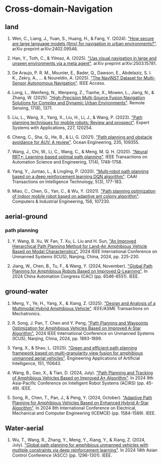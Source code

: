 # Cross-domain-Navigation

## land
1. Wen, C., Liang, J., Yuan, S., Huang, H., & Fang, Y. (2024). ["How secure are large language models (llms) for navigation in urban environments?"](https://arxiv.org/abs/2402.09546). arXiv preprint arXiv:2402.09546.

2. Han, Y., Toth, C., & Yilmaz, A. (2025). ["Uas visual navigation in large and unseen environments via a meta agent"](https://arxiv.org/abs/2503.15781). arXiv preprint arXiv:2503.15781.

3. De Araujo, P. R. M., Mounier, E., Bader, Q., Dawson, E., Abdelaziz, S. I. K., Zekry, A., ... & Noureldin, A. (2025). ["The NavINST Dataset for Multi-Sensor Autonomous Navigation"](https://ieeexplore.ieee.org/abstract/document/10980246). IEEE Access.

4. Long, L., Wenfeng, N., Wenpeng, Z., Tianhe, X., Mowen, L., Jiang, N., & Zhang, W. (2025). ["High-Precision Multi-Source Fusion Navigation Solutions for Complex and Dynamic Urban Environments"](https://www.proquest.com/docview/3194640130?pq-origsite=gscholar&fromopenview=true&sourcetype=Scholarly%20Journals). Remote Sensing, 17(8), 1371.

5. Liu, L., Wang, X., Yang, X., Liu, H., Li, J., & Wang, P. (2023). ["Path planning techniques for mobile robots: Review and prospect"](https://www.sciencedirect.com/science/article/pii/S095741742300756X). Expert Systems with Applications, 227, 120254.

6. Cheng, C., Sha, Q., He, B., & Li, G. (2021). ["Path planning and obstacle avoidance for AUV: A review"](https://www.sciencedirect.com/science/article/pii/S002980182100771X). Ocean Engineering, 235, 109355.

7. Wang, J., Chi, W., Li, C., Wang, C., & Meng, M. Q. H. (2020). ["Neural RRT*: Learning-based optimal path planning"](https://ieeexplore.ieee.org/abstract/document/9037111). IEEE Transactions on Automation Science and Engineering, 17(4), 1748-1758.

8. Yang, Y., Juntao, L., & Lingling, P. (2020). ["Multi‐robot path planning based on a deep reinforcement learning DQN algorithm"](https://ietresearch.onlinelibrary.wiley.com/doi/full/10.1049/trit.2020.0024). CAAI Transactions on Intelligence Technology, 5(3), 177-183.

9. Miao, C., Chen, G., Yan, C., & Wu, Y. (2021). ["Path planning optimization of indoor mobile robot based on adaptive ant colony algorithm"](https://www.sciencedirect.com/science/article/pii/S0360835221001340). Computers & Industrial Engineering, 156, 107230.
## aerial-ground

### path planning
1. Y. Wang, B. Xu, W. Fan, T. Xu, L. Liu and H. Sun, ["An Improved Hierarchical Path Planning Method for Land-Air Amphibious Vehicle Based on Modal Characteristics"](https://ieeexplore.ieee.org/abstract/document/10839833), 2024 IEEE International Conference on Unmanned Systems (ICUS), Nanjing, China, 2024, pp. 225-230.

2. Jiang, W., Chen, B., Tu, F., & Wang, Y. (2024, November). ["Global Path Planning for Amphibious Robots Based on Improved Q-Learning"](https://ieeexplore.ieee.org/abstract/document/10865651). In 2024 China Automation Congress (CAC) (pp. 6546-6551). IEEE.




## ground-water
1. Meng, Y., Ye, H., Yang, X., & Xiang, Z. (2025). ["Design and Analysis of a Multimodal Hybrid Amphibious Vehicle"](https://ieeexplore.ieee.org/abstract/document/10844691). IEEE/ASME Transactions on Mechatronics.

2. R. Song, J. Pan, T. Chen and Y. Peng, ["Path Planning and Waypoints Optimization for Amphibious Vehicles Based on Improved A-Star Algorithm"](https://ieeexplore.ieee.org/abstract/document/10839953), 2024 IEEE International Conference on Unmanned Systems (ICUS), Nanjing, China, 2024, pp. 1893-1899.

3. Yang, X., & Shao, L. (2025). ["Green and efficient path planning framework based on multi-granularity view fusion for amphibious unmanned aerial vehicles"](https://www.sciencedirect.com/science/article/pii/S0952197625006438). Engineering Applications of Artificial Intelligence, 151, 110643.

4. Wang, B., Gao, X., & Tian, D. (2024, July). ["Path Planning and Tracking of Amphibious Vehicles Based on Improved A* Algorithm"](https://ieeexplore.ieee.org/abstract/document/10684930). In 2024 9th Asia-Pacific Conference on Intelligent Robot Systems (ACIRS) (pp. 45-49). IEEE.

5. Song, R., Chen, T., Pan, J., & Peng, Y. (2024, October). ["Adaptive Path Planning for Amphibious Vehicles Based on Enhanced Hybrid A-Star Algorithm"](https://ieeexplore.ieee.org/abstract/document/10862721). In 2024 8th International Conference on Electrical, Mechanical and Computer Engineering (ICEMCE) (pp. 1584-1589). IEEE.




## Water-aerial
1. Wu, T., Wang, R., Zhang, Y., Meng, Y., Xiang, Y., & Xiang, Z. (2024, July). ["Global path planning for amphibious unmanned vehicles with multiple constraints via deep reinforcement learning"](https://ieeexplore.ieee.org/abstract/document/10665661). In 2024 14th Asian Control Conference (ASCC) (pp. 1296-1301). IEEE.
